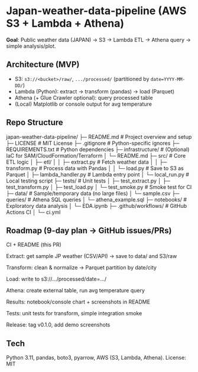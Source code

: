 # Japan-weather-data-pipeline (AWS S3 + Lambda + Athena)

**Goal**: Public weather data (JAPAN) -> S3 -> Lambda ETL -> Athena query -> simple analysis/plot.

## Architecture (MVP)
- S3: `s3://<bucket>/raw/`, `.../processed/` (partitioned by `date=YYYY-MM-DD/`)
- Lambda (Python): extract → transform (pandas) → load (Parquet)
- Athena (+ Glue Crawler optional): query processed table
- (Local) Matplotlib or console output for avg temperature

## Repo Structure
japan-weather-data-pipeline/
├─ README.md                # Project overview and setup
├─ LICENSE                 # MIT License
├─ .gitignore              # Python-specific ignores
├─ REQUIREMENTS.txt         # Python dependencies
├─ infrastructure/          # (Optional) IaC for SAM/CloudFormation/Terraform
│  └─ README.md
├─ src/                    # Core ETL logic
│  ├─ etl/
│  │  ├─ extract.py       # Fetch weather data
│  │  ├─ transform.py     # Process data with Pandas
│  │  └─ load.py          # Save to S3 as Parquet
│  ├─ lambda_handler.py   # Lambda entry point
│  └─ local_run.py        # Local testing script
├─ tests/                  # Unit tests
│  ├─ test_extract.py
│  ├─ test_transform.py
│  ├─ test_load.py
│  └─ test_smoke.py       # Smoke test for CI
├─ data/                   # Sample/temporary data (no large files)
│  └─ sample.csv
├─ queries/                # Athena SQL queries
│  └─ athena_example.sql
├─ notebooks/              # Exploratory data analysis
│  └─ EDA.ipynb
├─ .github/workflows/      # GitHub Actions CI
│  └─ ci.yml

## Roadmap (9-day plan → GitHub issues/PRs)

CI + README (this PR)

Extract: get sample JP weather (CSV/API) → save to data/ and S3/raw

Transform: clean & normalize → Parquet partition by date/city

Load: write to s3://.../processed/date=.../

Athena: create external table, run avg temperature query

Results: notebook/console chart + screenshots in README

Tests: unit tests for transform, simple integration smoke

Release: tag v0.1.0, add demo screenshots

## Tech

Python 3.11, pandas, boto3, pyarrow, AWS (S3, Lambda, Athena).
License: MIT